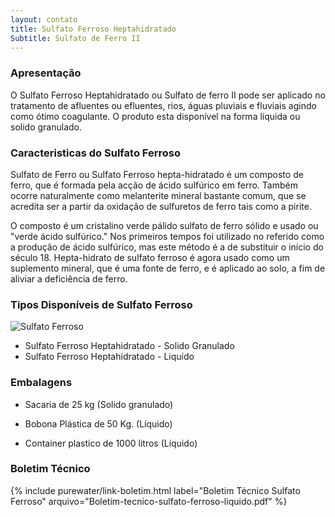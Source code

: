 ```yaml
---
layout: contato
title: Sulfato Ferroso Heptahidratado   
Subtitle: Sulfato de Ferro II
---
```

### **Apresentação**
O Sulfato Ferroso Heptahidratado ou Sulfato de ferro II pode ser aplicado no tratamento de afluentes ou efluentes, rios, águas pluviais e fluviais agindo como ótimo coagulante.
O produto esta disponível na forma líquida ou solido granulado.

### **Caracteristicas do Sulfato Ferroso**

Sulfato de Ferro ou Sulfato Ferroso hepta-hidratado é um composto de ferro, que é formada pela acção de ácido sulfúrico em ferro. Também ocorre naturalmente como melanterite mineral bastante comum, que se acredita ser a partir da oxidação de sulfuretos de ferro tais como a pirite. 

O composto é um cristalino verde pálido sulfato de ferro sólido e usado ou "verde ácido sulfúrico." Nos primeiros tempos foi utilizado no referido como a produção de ácido sulfúrico, mas este método é a de substituir o início do século 18. Hepta-hidrato de sulfato ferroso é agora usado como um suplemento mineral, que é uma fonte de ferro, e é aplicado ao solo, a fim de aliviar a deficiência de ferro.

### **Tipos Disponíveis de Sulfato Ferroso**

<img class="img-responsive pull-left" style="max-width: 45%;" src="../../website/images/pequeno/sulfato ferroso heptahidratado.jpg" alt="Sulfato Ferroso">

- Sulfato Ferroso Heptahidratado - Solido Granulado
- Sulfato Ferroso Heptahidratado - Liquído 

### **Embalagens**

- Sacaria de 25 kg (Solido granulado)

- Bobona Plástica de 50 Kg. (Líquido)
- Container plastico de 1000 litros (Líquido)

### **Boletim Técnico**

{% include purewater/link-boletim.html 
    label="Boletim Técnico Sulfato Ferroso" 
    arquivo="Boletim-tecnico-sulfato-ferroso-liquido.pdf" %}
